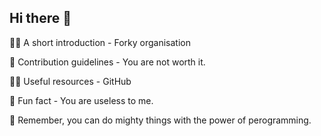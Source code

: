 ## Hi there 👋

🙋‍♀️ A short introduction - Forky organisation

🌈 Contribution guidelines - You are not worth it.

👩‍💻 Useful resources - GitHub

🍿 Fun fact - You are useless to me.

🧙 Remember, you can do mighty things with the power of perogramming.
